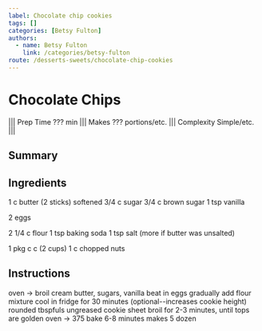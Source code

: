 ```yaml
---
label: Chocolate chip cookies
tags: []
categories: [Betsy Fulton]
authors:
  - name: Betsy Fulton
    link: /categories/betsy-fulton
route: /desserts-sweets/chocolate-chip-cookies
---
```


# Chocolate Chips
<!--- ![](/static/banners/???.webp) --->

||| Prep Time
??? min
||| Makes
??? portions/etc.
||| Complexity
Simple/etc.
|||

## Summary

## Ingredients
1 c butter (2 sticks) softened
3/4 c sugar
3/4 c brown sugar
1 tsp vanilla

2 eggs

2 1/4 c flour
1 tsp baking soda
1 tsp salt (more if butter was unsalted)

1 pkg c c (2 cups)
1 c chopped nuts

## Instructions
oven -> broil
cream butter, sugars, vanilla
beat in eggs
gradually add flour mixture
cool in fridge for 30 minutes (optional--increases cookie height)
rounded tbspfuls ungreased cookie sheet
broil for 2-3 minutes, until tops are golden
oven -> 375
bake 6-8 minutes
makes 5 dozen

